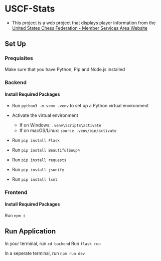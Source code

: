 # USCF-Stats

- This project is a web project that displays player information from the [United States Chess Federation - Member Services Area Website](https://www.uschess.org/msa/MbrDtlMain.php?12743305)

## Set Up

### Prequisites

Make sure that you have Python, Pip and Node.js installed

### Backend

#### Install Required Packages

- Run `python3 -m venv .venv` to set up a Python virtual environment
- Activate the virtual environment

  - If on Windows: `.venv\Scripts\activate`
  - If on macOS/Linux: `source .venv/bin/activate`

- Run `pip install Flask`
- Run `pip install BeautifulSoup4`
- Run `pip install requests`
- Run `pip install jsonify`
- Run `pip install lxml`

### Frontend

#### Install Required Packages

Run `npm i`

## Run Application

In your terminal, run `cd backend`
Run `flask run`

In a seperate terminal, run `npm run dev`
